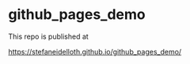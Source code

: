 # github_pages_demo

This repo is published at

https://stefaneidelloth.github.io/github_pages_demo/
